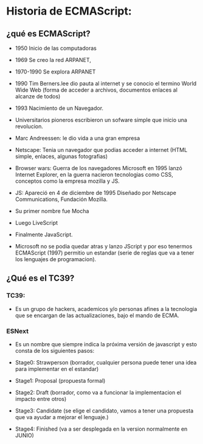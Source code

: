 # Historia de ECMAScript:
## ¿qué es ECMAScript?

- 1950 Inicio de las computadoras

- 1969 Se creo la red ARPANET,

- 1970-1990 Se explora ARPANET

- 1990 Tim Berners.lee dio pauta al internet y se conocio el termino World Wide Web (forma de acceder a archivos, documentos enlaces al alcanze de todos)

- 1993 Nacimiento de un Navegador.

- Universitarios pioneros escribieron un sofware simple que inicio una revolucion.

- Marc Andreessen: le dio vida a una gran empresa

- Netscape: Tenia un navegador que podias acceder a internet (HTML simple, enlaces, algunas fotografias)

- Browser wars: Guerra de los navegadores 
Microsoft en 1995 lanzó Internet Explorer, en la guerra nacieron tecnologias como CSS, conceptos como la empresa mozilla y JS.
- JS: Apareció en 4 de diciembre de 1995 Diseñado por Netscape Communications, Fundación Mozilla.

- Su primer nombre fue Mocha

- Luego LiveScript

- Finalmente JavaScript.

- Microsoft no se podia quedar atras y lanzo JScript y por eso tenermos ECMAScript (1997) permitio un estandar (serie de reglas que va a tener los lenguajes de programacion).

## ¿Qué es el TC39?
### TC39: 
- Es un grupo de hackers, academicos y/o personas afines a la tecnologia que se encargan de las actualizaciones, bajo el mando de ECMA.
### ESNext 
- Es un nombre que siempre indica la próxima versión de javascript y esto consta de los siguientes pasos:

- Stage0: Strawperson (borrador, cualquier persona puede tener una idea para implementar en el estandar)

- Stage1: Proposal (propuesta formal)

- Stage2: Draft (borrador, como va a funcionar la implementacion el impacto entre otros)

- Stage3: Candidate (se elige el candidato, vamos a tener una propuesta que va ayudar a mejorar el lenguaje.)

- Stage4: Finished (va a ser desplegada en la version normalmente en JUNIO)